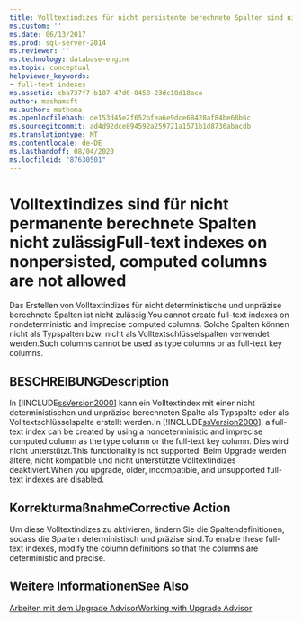 ```yaml
---
title: Volltextindizes für nicht persistente berechnete Spalten sind nicht zulässig | Microsoft-Dokumentation
ms.custom: ''
ms.date: 06/13/2017
ms.prod: sql-server-2014
ms.reviewer: ''
ms.technology: database-engine
ms.topic: conceptual
helpviewer_keywords:
- full-text indexes
ms.assetid: cba737f7-b187-47d0-8458-23dc18d18aca
author: mashamsft
ms.author: mathoma
ms.openlocfilehash: de153d45e2f652bfea6e9dce68428af84be68b6c
ms.sourcegitcommit: ad4d92dce894592a259721a1571b1d8736abacdb
ms.translationtype: MT
ms.contentlocale: de-DE
ms.lasthandoff: 08/04/2020
ms.locfileid: "87630501"
---
```

# <a name="full-text-indexes-on-nonpersisted-computed-columns-are-not-allowed"></a><span data-ttu-id="9da5a-102">Volltextindizes sind für nicht permanente berechnete Spalten nicht zulässig</span><span class="sxs-lookup"><span data-stu-id="9da5a-102">Full-text indexes on nonpersisted, computed columns are not allowed</span></span>
  <span data-ttu-id="9da5a-103">Das Erstellen von Volltextindizes für nicht deterministische und unpräzise berechnete Spalten ist nicht zulässig.</span><span class="sxs-lookup"><span data-stu-id="9da5a-103">You cannot create full-text indexes on nondeterministic and imprecise computed columns.</span></span> <span data-ttu-id="9da5a-104">Solche Spalten können nicht als Typspalten bzw. nicht als Volltextschlüsselspalten verwendet werden.</span><span class="sxs-lookup"><span data-stu-id="9da5a-104">Such columns cannot be used as type columns or as full-text key columns.</span></span>  
  
## <a name="description"></a><span data-ttu-id="9da5a-105">BESCHREIBUNG</span><span class="sxs-lookup"><span data-stu-id="9da5a-105">Description</span></span>  
 <span data-ttu-id="9da5a-106">In [!INCLUDE[ssVersion2000](../../includes/ssversion2000-md.md)] kann ein Volltextindex mit einer nicht deterministischen und unpräzise berechneten Spalte als Typspalte oder als Volltextschlüsselspalte erstellt werden.</span><span class="sxs-lookup"><span data-stu-id="9da5a-106">In [!INCLUDE[ssVersion2000](../../includes/ssversion2000-md.md)], a full-text index can be created by using a nondeterministic and imprecise computed column as the type column or the full-text key column.</span></span> <span data-ttu-id="9da5a-107">Dies wird nicht unterstützt.</span><span class="sxs-lookup"><span data-stu-id="9da5a-107">This functionality is not supported.</span></span> <span data-ttu-id="9da5a-108">Beim Upgrade werden ältere, nicht kompatible und nicht unterstützte Volltextindizes deaktiviert.</span><span class="sxs-lookup"><span data-stu-id="9da5a-108">When you upgrade, older, incompatible, and unsupported full-text indexes are disabled.</span></span>  
  
## <a name="corrective-action"></a><span data-ttu-id="9da5a-109">Korrekturmaßnahme</span><span class="sxs-lookup"><span data-stu-id="9da5a-109">Corrective Action</span></span>  
 <span data-ttu-id="9da5a-110">Um diese Volltextindizes zu aktivieren, ändern Sie die Spaltendefinitionen, sodass die Spalten deterministisch und präzise sind.</span><span class="sxs-lookup"><span data-stu-id="9da5a-110">To enable these full-text indexes, modify the column definitions so that the columns are deterministic and precise.</span></span>  
  
## <a name="see-also"></a><span data-ttu-id="9da5a-111">Weitere Informationen</span><span class="sxs-lookup"><span data-stu-id="9da5a-111">See Also</span></span>  
 [<span data-ttu-id="9da5a-112">Arbeiten mit dem Upgrade Advisor</span><span class="sxs-lookup"><span data-stu-id="9da5a-112">Working with Upgrade Advisor</span></span>](../../../2014/sql-server/install/working-with-upgrade-advisor.md)  
  
  
